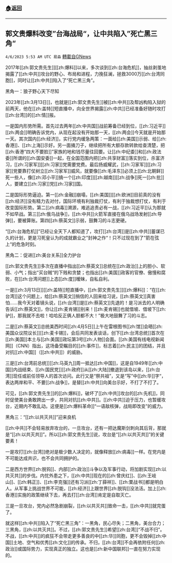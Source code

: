 ###  [:house:返回](README.md)
---


## 郭文贵爆料改变”台海战局“，让中共陷入”死亡黑三角“
`4/6/2023 5:53 AM UTC 易淼` [轉載自GNews](https://gnews.org/articles/1075070)

2017年[[zh:郭文贵先生]][[zh:爆料]]以来，多次谈到[[zh:台海危机]]，抽丝剥茧地揭露了[[zh:中共]]攻台的野心、布局和进程，力挽狂澜，拯救3000万[[zh:台湾同胞]]，同时让[[zh:中共]]陷入了“死亡黑三角”。

黑角一：狼子野心天下尽知

2023年[[zh:3月13日]]，也就是[[zh:郭文贵先生]]被[[zh:中共]]及帮凶构陷入狱的前两天，他在[[zh:盖特]]短直播中，向全世界揭露[[zh:中共]]已经准备好随时攻打[[zh:台湾]]的[[zh:情]]报。

一是国内形势所需。首先过去两年[[zh:中共国]]战前筹备已经到位，[[zh:习近平]][[zh:两会]]明确告诉党内，从现在起没有开始那一天，[[zh:两会]]今天就是开始那一天。其次国内[[zh:经济]]，实行党内缓急两策：一面给[[zh:美国]]示弱、给[[zh:香港]]、[[zh:上海]]示好。另一面捅刀子，继续把所有大额存款转款给查清楚，把[[zh:香港“四大不要脸]]”家族的地和钱尽量往回要。让[[zh:中纪委]]和[[zh:政法委]]所谓的[[zh:国安委]]一起，在全国范围内把[[zh:共享财富]]落实到位，杀富济习，[[zh:习家军]][[zh:习家]]党需要党费。最后扬威耀武，[[zh:习家军]][[zh:习家]]党要靠打仗树立[[zh:习家军]]威风，就要像[[zh:毛泽东]]必须上[[zh:北朝鲜]]死一些人，像[[zh:邓小平]]搞一个[[zh:印度]][[zh:越南]][[zh:战争]]死一[[zh:批]]人，要建立[[zh:习家]]党[[zh:习家]]国。

二是国际形势逼迫。第一[[zh:金融]]崩塌，[[zh:美国]][[zh:欧洲]]目前真的没有[[zh:经济]]没有精力去对付，国际环境有利独裁打仗，有利于独裁想打仗，有利于改变国际形势。第二[[zh:病毒]]溯源，难逃追责必有一战，[[zh:习近平]]认为那就不如早战。第三[[zh:俄乌战争]]，[[zh:中共]]火箭军直接在俄乌战场发射[[zh:导弹]]，要被算账。第四[[zh:蔡英文]]示弱，鼓舞习的斗志更硬。

“[[zh:台海危机]]”已经让全天下人都知道了，攻打[[zh:台湾]]是[[zh:中共]]蓄谋已久的计划，更是习死皇认为的成就霸业之”封神之作“！只不过现在到了”箭在弦上“的危急时刻。

黑角二：促进[[zh:美台关系]]全力护台

[[zh:郭文贵先生]]多次在直播中指出[[zh:蔡英文]]总统在[[zh:政治]]上的胆小、软弱、小气；指出“买台贼“的下贱和贪婪；也指出[[zh:美国]]政客的官僚、傲慢和腐败，在[[zh:台湾问题]]上态[[zh:度]]暧昧，自私自利。

一是[[zh:3月13日]][[zh:盖特]]短直播中，[[zh:郭文贵先生]][[zh:爆料]]：“在[[zh:台湾]]这个问题上，给[[zh:蔡英文]]捎信的人回来给习说，[[zh:蔡英文]]真害怕……我今天对着镜头说，[[zh:台湾]]是[[zh:蔡英文]]先退的！是习派去的人明确告诉[[zh:蔡英文]]，你让[[zh:麦肯锡]]别来！[[zh:麦肯锡]]也就借坡、借坡下[[zh:驴]]，那我就不去啦！哈哈反正俩人胆都不大！”极大地鼓舞了习的斗志。

二是[[zh:蔡英文]]总统美西时间[[zh:4月5日]]上午在雷根图书[[zh:馆]]会晤[[zh:美国众议院议长]][[zh:麦卡锡]]，会后共同发表谈话，创下[[zh:台湾总统]]首次在[[zh:美国]]本土与[[zh:美国]]政坛第3号[[zh:人物]]会面。[[zh:美国有线电视新闻网]]（CNN）指出，这场备受瞩目的[[zh:事件]]，标志着[[zh:民主]]的团结，并且对抗[[zh:中国]]（[[zh:中共]]）的威胁。

三是[[zh:台湾前总统]][[zh:马英九]]周一抵达[[zh:中国]]，这是自1949年[[zh:中国]]内战结束、[[zh:国民党]][[zh:政府]]从[[zh:大陆]]撤退到该岛以来，[[zh:台湾]]现任或前任领导人的首次访问。此行又是“祭共祖”，又是“写”中[[zh:华]]字“，表达两岸和平、不要[[zh:战争]]，是替[[zh:中共]]向美台示好，不打了不打了。

可见，[[zh:郭文贵先生]]的[[zh:爆料]]，破坏了[[zh:中共]]攻台的[[zh:先机]]，同时促使美台勇敢跨出一步，共同对抗[[zh:中共]]。[[zh:中共]]迫于压力，也暂缓攻台，近期内不敢乱动。这便是[[zh:爆料革命]]“一语敌核弹，战局即改变”的威力。

黑角三：“[[zh:以共灭共]]”迎来良机

[[zh:中共]]不会轻易放弃攻台的，一旦攻台，还有一把达魔斯剑刺向其后背，那就是“[[zh:以共灭共]]”。所以[[zh:郭文贵先生]]说，攻台是“[[zh:以共灭共]]”的关键要素！

一是攻打[[zh:台湾]]绝对是极少数人决定的，就像释放[[zh:病毒]]一样。在党内是不可能达成共识，也不会共同拥护的。

二是西方世界[[zh:脱钩]]、内部[[zh:政治]]斗争以及军事行动，将加剧实现[[zh:以共灭共]]的步伐。内忧外患之下，[[zh:中共]]现在的[[zh:曾庆红]]、[[zh:王岐山]]、[[zh:韩正]]、[[zh:李克强]]还有习派[[zh:丁薛祥]]、[[zh:栗战书]]都是明白人。从军事上挑战世界不可能，[[zh:经济]]上跟世界[[zh:脱钩]]没法活。加上[[zh:香港]]实施的政策继续下去，再去打[[zh:台湾]]肯定是自取灭亡。

三是一旦攻台，党内必然急剧崩裂，[[zh:以共灭共]]致命一击，[[zh:中共]]就完蛋了。

就这样[[zh:中共]]陷入了“死亡黑三角”：一黑角，民心尽失；二黑角，美台合力；三黑角，[[zh:以共灭共]]。不过，[[zh:郭文贵先生]]希望[[zh:台湾]]“不战不归”。不战，[[zh:中共]]的疯狂不会带走更多善良的中[[zh:华]]同胞，更不会毁掉[[zh:中国]]土地、空气和优秀[[zh:文化]]的传承。不归，[[zh:台湾]]不会再依附任何[[zh:政治]]或国际势力，实现真正的独立。这也是[[zh:新中国联邦]]一直在努力实现的。
